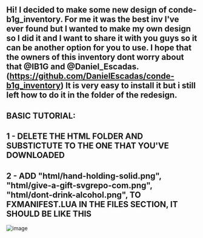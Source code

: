 Hi! I decided to make some new design of conde-b1g_inventory. For me it was the best inv I've ever found but I wanted to make my own design so I did it and I want to share it with you guys so it can be another option for you to use. I hope that the owners of this inventory dont worry about that @IB1G and @Daniel_Escadas. (https://github.com/DanielEscadas/conde-b1g_inventory)
It is very easy to install it but i still left how to do it in the folder of the redesign.
----------------------
BASIC TUTORIAL:
-------------
1 - DELETE THE HTML FOLDER AND SUBSTICTUTE TO THE ONE THAT YOU'VE DOWNLOADED
---------------------------------------------------------------------
2 - ADD "html/hand-holding-solid.png", 
    "html/give-a-gift-svgrepo-com.png",
    "html/dont-drink-alcohol.png",
    TO FXMANIFEST.LUA IN THE FILES SECTION, IT SHOULD BE LIKE THIS 
---------------------------------------------------------------------

![image](https://user-images.githubusercontent.com/81391342/112738983-c255cc80-8f5f-11eb-8a9a-d21d4245ef84.png)
